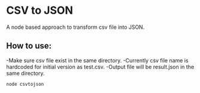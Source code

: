 # CSV to JSON
A node based approach to transform csv file into JSON.

## How to use:
-Make sure csv file exist in the same directory. 
-Currently csv file name is hardcoded for initial version as test.csv.
-Output file will be result.json in the same directory.

```bash
node csvtojson
```